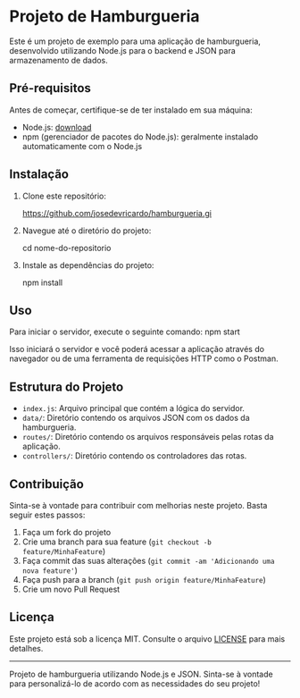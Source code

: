 # Projeto de Hamburgueria

Este é um projeto de exemplo para uma aplicação de hamburgueria, desenvolvido utilizando Node.js para o backend e JSON para armazenamento de dados.

## Pré-requisitos

Antes de começar, certifique-se de ter instalado em sua máquina:
- Node.js: [download](https://nodejs.org/)
- npm (gerenciador de pacotes do Node.js): geralmente instalado automaticamente com o Node.js

## Instalação

1. Clone este repositório:

   https://github.com/josedevricardo/hamburgueria.gi

3. Navegue até o diretório do projeto:

   cd nome-do-repositorio

4. Instale as dependências do projeto:

   npm install


## Uso

Para iniciar o servidor, execute o seguinte comando:
npm start


Isso iniciará o servidor e você poderá acessar a aplicação através do navegador ou de uma ferramenta de requisições HTTP como o Postman.

## Estrutura do Projeto

- `index.js`: Arquivo principal que contém a lógica do servidor.
- `data/`: Diretório contendo os arquivos JSON com os dados da hamburgueria.
- `routes/`: Diretório contendo os arquivos responsáveis pelas rotas da aplicação.
- `controllers/`: Diretório contendo os controladores das rotas.

## Contribuição

Sinta-se à vontade para contribuir com melhorias neste projeto. Basta seguir estes passos:
1. Faça um fork do projeto
2. Crie uma branch para sua feature (`git checkout -b feature/MinhaFeature`)
3. Faça commit das suas alterações (`git commit -am 'Adicionando uma nova feature'`)
4. Faça push para a branch (`git push origin feature/MinhaFeature`)
5. Crie um novo Pull Request

## Licença

Este projeto está sob a licença MIT. Consulte o arquivo [LICENSE](LICENSE) para mais detalhes.

---

Projeto de hamburgueria utilizando Node.js e JSON. Sinta-se à vontade para personalizá-lo de acordo com as necessidades do seu projeto!
